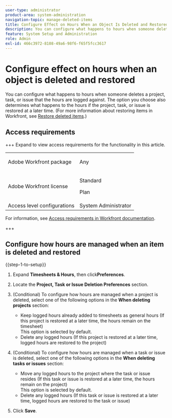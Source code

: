 ```yaml
---
user-type: administrator
product-area: system-administration
navigation-topic: manage-deleted-items
title: Configure Effect on Hours When an Object Is Deleted and Restored
description: You can configure what happens to hours when someone deletes a project, task, or issue that the hours are logged against. The option you choose also determines what happens to the hours if the project, task, or issue is restored at a later time. (For more information about restoring items in Workfront, see Restore deleted items.)
feature: System Setup and Administration
role: Admin
exl-id: 466c3972-8108-49a6-98f6-f65f5fcc3617
---
```

# Configure effect on hours when an object is deleted and restored

You can configure what happens to hours when someone deletes a project, task, or issue that the hours are logged against. The option you choose also determines what happens to the hours if the project, task, or issue is restored at a later time. (For more information about restoring items in Workfront, see [Restore deleted items](../../../administration-and-setup/manage-workfront/manage-deleted-items/restore-deleted-items.md).)

## Access requirements

+++ Expand to view access requirements for the functionality in this article.

<table style="table-layout:auto"> 
 <col> 
 <col> 
 <tbody> 
  <tr> 
   <td>Adobe Workfront package</td> 
   <td><p>Any</p></td> 
  </tr> 
  <tr> 
   <td>Adobe Workfront license</td> 
   <td><p>Standard</p>
       <p>Plan</p></td>
  </tr> 
  <tr> 
   <td>Access level configurations</td> 
   <td>System Administrator</td> 
  </tr> 
 </tbody> 
</table>

For information, see [Access requirements in Workfront documentation](/help/quicksilver/administration-and-setup/add-users/access-levels-and-object-permissions/access-level-requirements-in-documentation.md).

+++

## Configure how hours are managed when an item is deleted and restored

{{step-1-to-setup}} 

1. Expand **Timesheets & Hours**, then click**Preferences**.

1. Locate the **Project, Task or Issue Deletion Preferences** section.
1. (Conditional) To configure how hours are managed when a project is deleted, select one of the following options in the **When deleting projects** section:

   * Keep logged hours already added to timesheets as general hours (If this project is restored at a later time, the hours remain on the timesheet)  
     This option is selected by default.
   * Delete any logged hours (If this project is restored at a later time, logged hours are restored to the project)

1. (Conditional) To configure how hours are managed when a task or issue is deleted, select one of the following options in the **When deleting tasks or issues** section:

   * Move any logged hours to the project where the task or issue resides (If this task or issue is restored at a later time, the hours remain on the project)  
     This option is selected by default.
   * Delete any logged hours (If this task or issue is restored at a later time, logged hours are restored to the task or issue)

1. Click **Save**.
